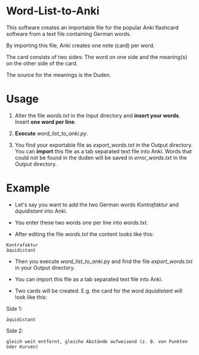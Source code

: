 # Word-List-to-Anki

This software creates an importable file for the popular Anki flashcard software from a text file containing German
words.

By importing this file, Anki creates one note (card) per word.

The card consists of two sides: The word on one side and the meaning(s) on the other side of the card.

The source for the meanings is the Duden.
# Usage

1. Alter the file _words.txt_ in the Input directory and **insert your words**. Insert **one word per line**.

2. **Execute** _word_list_to_anki.py_.

3. You find your exportable file as _export_words.txt_ in the Output directory. You can **import** this file as a tab
   separated text file into Anki. Words that could not be found in the duden will be saved in _error_words.txt_ in the
   Output directory.

# Example

* Let's say you want to add the two German words _Kontrafaktur_ and _äquidistant_ into Anki.

* You enter these two words one per line into _words.txt_.

* After editing the file _words.txt_ the content looks like this:

```
Kontrafaktur
äquidistant
```

* Then you execute _word_list_to_anki.py_ and find the file _export_words.txt_
  in your Output directory.

* You can import this file as a tab separated text file into Anki.

* Two cards will be created. E.g. the card for the word _äquidistant_ will look like this:

Side 1:

```
äquidistant
```

Side 2:

```
gleich weit entfernt, gleiche Abstände aufweisend (z. B. von Punkten oder Kurven)
```
